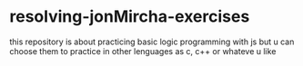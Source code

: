 # resolving-jonMircha-exercises
this repository is about practicing basic logic programming with js but u can choose them to practice in other lenguages as c, c++ or whateve u like
